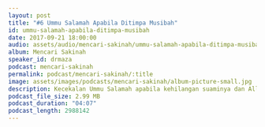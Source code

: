 ```yaml
---
layout: post
title: "#6 Ummu Salamah Apabila Ditimpa Musibah"
id: ummu-salamah-apabila-ditimpa-musibah
date: 2017-09-21 18:00:00
audio: assets/audio/mencari-sakinah/ummu-salamah-apabila-ditimpa-musibah.mp3
album: Mencari Sakinah
speaker_id: drmaza
podcast: mencari-sakinah
permalink: podcast/mencari-sakinah/:title
image: assets/images/podcasts/mencari-sakinah/album-picture-small.jpg
description: Kecekalan Ummu Salamah apabila kehilangan suaminya dan Allah gantikan dengan yang lebih baik darinya. 
podcast_file_size: 2.99 MB
podcast_duration: "04:07"
podcast_length: 2988142
--- 
```

